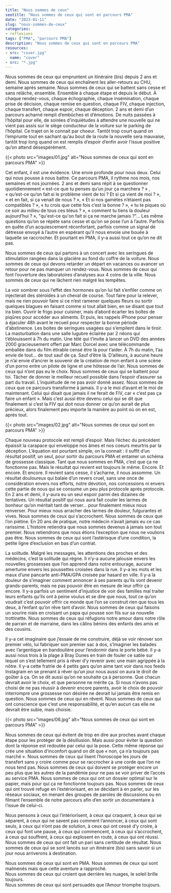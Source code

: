 ```yaml
---
title: "Nous sommes de ceux"
seotitle: "Nous sommes de ceux qui sont en parcours PMA"
date: "2023-01-11"
slug: "nous-sommes-de-ceux"
categories:
- reflexions
tags: ["PMA", "parcours PMA"]
description: "Nous sommes de ceux qui sont en parcours PMA"
resources:
- src: "cover.jpg"
  name: "cover"
- src: "*.jpg"
---
```

Nous sommes de ceux qui empruntent un itinéraire (bis) depuis 2 ans et demi. Nous sommes de ceux qui enchaînent les aller-retours au CHU, semaine après semaine. Nous sommes de ceux qui se battent sans cesse et sans relâche, ensemble. Ensemble à chaque étape et depuis le début. À chaque rendez-vous, chaque échographie, chaque insémination, chaque prise de décision, chaque remise en question, chaque FIV, chaque injection, chaque transfert, chaque espoir, chaque déception. 2 ans et demi d’un parcours acharné rempli d’embûches et d’émotions. De nuits passées à l’hôpital pour elle, de soirées d’inquiétudes à attendre une nouvelle qui ne vient pas assis sur le siège conducteur de la voiture sur le parking de l’hôpital. Ce trajet on le connait par choeur. Tantôt trop court quand on l’emprunte tout en sachant qu’au bout de la route la nouvelle sera mauvaise, tantôt trop long quand on est remplis d’espoir d’enfin avoir l’issue positive qu’on attend désespérément.

{{< photo src="images/01.jpg" alt="Nous sommes de ceux qui sont en parcours PMA" >}}

Cet enfant, il est une évidence. Une envie profonde pour nous deux. Celui qui nous pousse à nous battre. Ce parcours PMA, il rythme nos mois, nos semaines et nos journées. 2 ans et demi sans répit à se questionner quotidiennement « est-ce que tu penses qu’un jour ça marchera ? » , « qu’est-ce qu’on fait si le problème vient de toi ? Et si ça vient de moi ? », « et en fait, si ça venait de nous ? », « Et si nos gamètes n’étaient pas compatibles ? », « tu crois que cette fois c’est la bonne ? », « tu te piques où ce soir au milieu de tous ces bleus ? », « comment tu tiens la douleur aujourd’hui ? », "qu'est-ce qu'on fait si ça ne marche jamais ?"… Les même questions qu’on se répète sans cesse et qu’on se pose l’un à l’autre. Parfois en quête d’un acquiescement réconfortant, parfois comme un signal de détresse envoyé à l’autre en espérant qu’il nous envoie une bouée à laquelle se raccrocher. Et pourtant en PMA, il y-a aussi tout ce qu’on ne dit pas.

Nous sommes de ceux qui partons à un concert avec les seringues de stimulation rangées dans la glacière au fond du coffre de la voiture. Nous sommes de ceux qui devons retarder un départ en vacances ou avancer un retour pour ne pas manquer un rendez-vous. Nous sommes de ceux qui font l’ouverture des laboratoires d’analyses aux 4 coins de la ville. Nous sommes de ceux qui ne lâchent rien malgré les tempêtes.

La voir sombrer sous l’effet des hormones qu’on lui fait s’enfiler comme on injecterait des stéroïdes à un cheval de course. Tout faire pour la relever, mais ne rien pouvoir faire si ce n’est ramener quelques fleurs ou sortir quelques blagues en faisant comme si tout allait bien, en se disant que tout ira bien. Ouvrir le frigo pour cuisiner, mais d’abord écarter les boîtes de piqûres pour accéder aux aliments. Et puis, les rappels iPhone pour penser à éjaculer 48h avant le recueil pour respecter la bonne période d’abstinence. Les boites de seringues usagées qui s’empilent dans le tiroir. La masturbation dans une salle lugubre éclairée par 2 néons qui t’éblouissent à 7h du matin. Une télé qui t’invite à lancer un DVD des années 2000 gracieusement offert par Marc Dorcel avec une télécommande emballée dans du film étirable censé être là pour t’aider. À 7h du matin, t’as envie de tout… de tout sauf de ça. Sauf d’être là. D’ailleurs, à aucune heure je n’ai envie d’ancrer le souvenir de la création de mon enfant à une scène d’un porno entre un pilote de ligne et une hôtesse de l’air. Nous sommes de ceux qui n’ont pas eu le choix. Nous sommes de ceux qui se battent pour toi. Tâcher de donner le meilleur recueil possible dans l’espoir d’assurer sa part du travail. L’inquiétude de ne pas avoir donné assez. Nous sommes de ceux que ce parcours transforme à jamais. Il y-a le moi d’avant et le moi de maintenant. Celui qui disait que jamais il ne ferait de FIV, car « c’est pas ça faire un enfant ». Mais c’est aussi être devenu celui qui se dit que finalement si c’est la FIV qui doit nous donner ce qu’on aurait de plus précieux, alors finalement peu importe la manière au point où on en est, après tout.

{{< photo src="images/02.jpg" alt="Nous sommes de ceux qui sont en parcours PMA" >}}

Chaque nouveau protocole est rempli d’espoir. Mais l’échec du précédent épaissit la carapace qui enveloppe nos âmes et nos coeurs meurtris par la déception. L’équation est pourtant simple, on la connait : il suffit d’un résultat positif, un seul, pour sortir du parcours PMA et entamer un schéma de grossesse classique. Tant que nous sommes en PMA, c’est que ça ne fonctionne pas. Mais le résultat qui revient est toujours le même. Encore. Et encore. Et encore. Il revient sans cesse, il s’acharne, il nous assomme. Un résultat douloureux qui balaie d’un revers cruel, sans une once de considération envers nos efforts, notre dévotion, nos concessions ni envers cette partie de nous qui se consume un peu plus protocole après protocole. En 2 ans et demi, il y-aura eu un seul espoir parmi des dizaines de tentatives. Un résultat positif qui nous aura fait couler les larmes de bonheur qu’on méritait tant de verser… pour finalement mieux nous renverser. Pour mieux nous arracher des larmes de douleur, fulgurantes et vives. Nous sommes de ceux qui s’accrochent. Nous sommes de ceux que l’on piétine. En 20 ans de pratique, notre médecin n’avait jamais eu ce cas rarissime. L’histoire retiendra que nous sommes devenus à jamais son tout premier. Nous retiendrons que nous étions l’exception que nous ne voulions pas être. Nous sommes de ceux qui sont l’astérisque d’une condition, la petite ligne d’exclusion en bas d’un contrat.

La solitude. Malgré les messages, les attentions des proches et des médecins, c’est la solitude qui règne. Il n’y-a aucune jalousie envers les nouvelles grossesses que l’on apprend dans notre entourage, aucune amertume envers les poussettes croisées dans la rue. Il y-a les mots et les maux d’une pancarte anti-PMA/GPA croisée par hasard en ville. Il y-a la douleur de s’imaginer comment annoncer à ses parents qu’ils vont devenir grands-parents, mais ne pas pouvoir être en mesure de leur offrir ça encore. Il y-a parfois un sentiment d’injustice de voir des familles mal traiter leurs enfants qu’ils ont à peine voulus et se dire que nous, tout ce qu’on voudrait c’est pouvoir offrir ce monde que l’on se construit rien que tous les deux, à l’enfant qu’on rêve tant d’avoir. Nous sommes de ceux qui faisons un sourire niais en croisant un papa qui pousse son fils sur sa nouvelle trottinette. Nous sommes de ceux qui réfugions notre amour dans notre rôle de parrain et de marraine, dans les câlins bénins des enfants des amis et des cousins.

Il y-a cet imaginaire que j’essaie de me construire, déjà se voir rénover son premier vélo, lui fabriquer son premier sac à dos, s’imaginer les balades avec l’argentique en bandoulière pour l’endormir dans le porte bébé. Il y-a aussi nous trois à la plage à Bray Dunes en train de fouler ce sable sur lequel on s’est tellement pris à rêver d’y revenir avec une main agrippée à la nôtre. Il y-a cette fratrie de 4 petits gars qu’on aime tant voir dans nos feeds Instagram en se prenant à rêver qu’un jour nous aussi on aura le droit de goûter à ça. On se dit aussi qu’on ne souhaite ça à personne. Que chacun devrait avoir le choix, et que personne ne mérite ça. Si nous n’avons pas choisi de ne pas réussir à devenir encore parents, avoir le choix de pouvoir interrompre une grossesse non désirée ne devrait lui jamais être remis en question. Nous sommes de ceux qui en rêvent. Nous sommes de ceux qui ont conscience que c’est une responsabilité, et qu’en aucun cas elle ne devrait être subie, mais choisie.

{{< photo src="images/06.jpg" alt="Nous sommes de ceux qui sont en parcours PMA" >}}

Nous sommes de ceux qui évitent de trop en dire aux proches avant chaque étape pour les protéger de la désillusion. Mais aussi pour éviter la question dont la réponse est redoutée par celui qui la pose. Cette même réponse qui crée une situation d’inconfort quand on dit que « non, ça n’a toujours pas marché ». Nous sommes de ceux qui lisent l’horoscope les jours de transfert sans y croire comme pour se raccrocher à une corde que l’on ne nous tend pas. Nous sommes de ceux qui doivent se protéger encore un peu plus que les autres de la pandémie pour ne pas se voir priver de l’accès au service PMA. Nous sommes de ceux qui ont un dossier optimal sur le papier, mais pour qui ça ne fonctionne toujours pas. Nous sommes de ceux qui ont trouvé refuge en l’extériorisant, en se décidant à en parler, sur les réseaux sociaux, en menant des groupes de paroles de discussions ou en filmant l’ensemble de notre parcours afin d’en sortir un documentaire à l’issue de celui-ci.

Nous pensons à ceux qui l’intériorisent, à ceux qui craquent, à ceux qui se séparent, à ceux qui ne savent pas comment l’annoncer, à ceux qui sont seuls, à ceux qui n’ont pas de solution, à ceux qui ont cessé d’y croire, à ceux qui font une pause, à ceux qui commencent, à ceux qui s’accrochent, à ceux qui souffrent, à ceux qui explosent en route, à ceux qui ont réussi. Nous sommes de ceux qui ont fait un pari sans certitude de résultat. Nous sommes de ceux qui se sont lancés sur un itinéraire (bis) sans savoir si un jour nous arriverons à destination.

Nous sommes de ceux qui sont en PMA. Nous sommes de ceux qui sont malmenés mais que cette aventure a rapproché.  
Nous sommes de ceux qui croient que derrière les nuages, le soleil brille toujours.  
Nous sommes de ceux qui sont persuadés que l’Amour triomphe toujours.  
